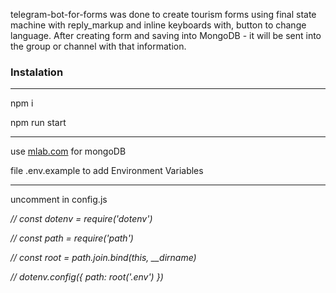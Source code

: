 telegram-bot-for-forms was done to create tourism forms using final state machine with reply_markup and inline keyboards with, button to change language. After creating form and saving into MongoDB - it will be sent into the group or channel with that information. 

### Instalation
***
npm i

npm run start
***
use [mlab.com](https://mlab.com/) for mongoDB

file .env.example to add Environment Variables
***
uncomment in config.js

*// const dotenv = require('dotenv')*

*// const path = require('path')*

*// const root = path.join.bind(this, __dirname)*

*// dotenv.config({ path: root('.env') })*